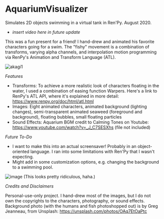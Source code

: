 # AquariumVisualizer
Simulates 2D objects swimming in a virtual tank in Ren'Py. August 2020.

- *insert video here in future update*

This was a fun present for a friend! I hand-drew and animated his favorite characters going for a swim. The "fishy" movement is a combination of transforms, varying alpha channels, and interpolation motion programming via RenPy's Animation and Transform Language (ATL).

![akagi1](https://user-images.githubusercontent.com/80881875/113247044-2f32d480-9288-11eb-8848-43f66b92b417.png)

*Features*
 - Transforms: To achieve a more realistic look of characters floating in the water, I used a combination of easing function Warpers. Here's a link to RenPy's ATL API, where it's explained in more detail: https://www.renpy.org/doc/html/atl.html
 - Images: Eight animated characters, animated background (lighting changes), semi-transparent animated seaweed (foreground and background), floating bubbles, small floating particles
 - Sound Effects: Aquarium BGM credit to Calming Tones on Youtube: https://www.youtube.com/watch?v=_J_C7SESXhs (file not included)

*Future To-Do*
- I want to make this into an actual screensaver! Probably in an object-oriented language. I ran into some limitations with Ren'Py that I wasn't expecting.
- Might add in some customization options, e.g. changing the background to a swimming pool.

![image](https://user-images.githubusercontent.com/80881875/113245316-b1b99500-9284-11eb-99b4-ae55a469a162.png)
(This looks pretty ridiculous, haha.)


*Credits and Disclaimers*

Personal-use-only project. I hand-drew most of the images, but I do not own the copyrights to the characters, photography, or sound effects.
Background photo (with the humans and fish photoshopped out) is by Greg Jeanneau, from Unsplash: https://unsplash.com/photos/OAq7EtOaPtc
